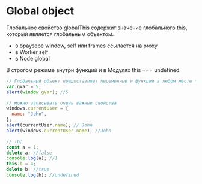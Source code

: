 # Global object

Глобальное свойство globalThis содержит значение глобального this, который является глобальным объектом.

- в браузере window, self или frames ссылается на proxy
- в Worker self
- в Node global

В строгом режиме внутри функций и в Модулях this === undefined

```js
// Глобальный объект предоставляет переменные и функции в любом месте программы  в браузере глобальные объекты объявляются с помощью var
var gVar = 5;
alert(window.gVar); //5

// можно записывать очень важные свойства
windows.currentUser = {
  name: "John",
};
alert(currentUser.name); // John
alert(windows.currentUser.name); //John

// TG;
const a = 1;
delete a; //false
console.log(a); //1
this.b = 4;
delete b; //true
console.log(b); //undefined
```
